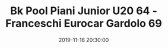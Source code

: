 ---
title: Bk Pool Piani Junior U20 64 - Franceschi Eurocar Gardolo 69
date: 2019-11-18 20:30:00
squadra-a: Bk Pool Piani Junior U20
punteggio-a: 64
squadra-b: Franceschi Eurocar Gardolo
punteggio-b: 69
partite/squadra: serie-d-19-20
luogo: PALAMAZZALI
categoria: serie d
---